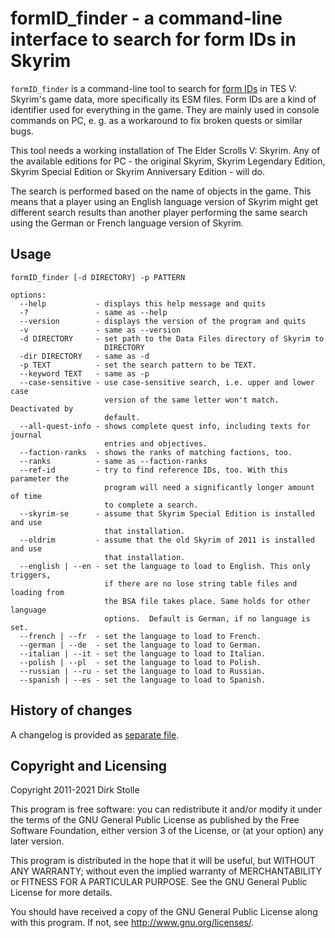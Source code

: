 # formID_finder - a command-line interface to search for form IDs in Skyrim

`formID_finder` is a command-line tool to search for
[form IDs](https://en.uesp.net/wiki/Skyrim:Form_ID) in TES V: Skyrim's game
data, more specifically its ESM files. Form IDs are a kind of identifier used
for everything in the game. They are mainly used in console commands on PC,
e. g. as a workaround to fix broken quests or similar bugs.

This tool needs a working installation of The Elder Scrolls V: Skyrim. Any of
the available editions for PC - the original Skyrim, Skyrim Legendary Edition,
Skyrim Special Edition or Skyrim Anniversary Edition - will do.

The search is performed based on the name of objects in the game. This means
that a player using an English language version of Skyrim might get different
search results than another player performing the same search using the German
or French language version of Skyrim.

## Usage

```
formID_finder [-d DIRECTORY] -p PATTERN

options:
  --help           - displays this help message and quits
  -?               - same as --help
  --version        - displays the version of the program and quits
  -v               - same as --version
  -d DIRECTORY     - set path to the Data Files directory of Skyrim to
                     DIRECTORY
  -dir DIRECTORY   - same as -d
  -p TEXT          - set the search pattern to be TEXT.
  --keyword TEXT   - same as -p
  --case-sensitive - use case-sensitive search, i.e. upper and lower case
                     version of the same letter won't match. Deactivated by
                     default.
  --all-quest-info - shows complete quest info, including texts for journal
                     entries and objectives.
  --faction-ranks  - shows the ranks of matching factions, too.
  --ranks          - same as --faction-ranks
  --ref-id         - try to find reference IDs, too. With this parameter the
                     program will need a significantly longer amount of time
                     to complete a search.
  --skyrim-se      - assume that Skyrim Special Edition is installed and use
                     that installation.
  --oldrim         - assume that the old Skyrim of 2011 is installed and use
                     that installation.
  --english | --en - set the language to load to English. This only triggers,
                     if there are no lose string table files and loading from
                     the BSA file takes place. Same holds for other language
                     options.  Default is German, if no language is set.
  --french | --fr  - set the language to load to French.
  --german | --de  - set the language to load to German.
  --italian | --it - set the language to load to Italian.
  --polish | --pl  - set the language to load to Polish.
  --russian | --ru - set the language to load to Russian.
  --spanish | --es - set the language to load to Spanish.
```

## History of changes

A changelog is provided as [separate file](./ChangeLog.en.md).

## Copyright and Licensing

Copyright 2011-2021  Dirk Stolle

This program is free software: you can redistribute it and/or modify
it under the terms of the GNU General Public License as published by
the Free Software Foundation, either version 3 of the License, or
(at your option) any later version.

This program is distributed in the hope that it will be useful,
but WITHOUT ANY WARRANTY; without even the implied warranty of
MERCHANTABILITY or FITNESS FOR A PARTICULAR PURPOSE.  See the
GNU General Public License for more details.

You should have received a copy of the GNU General Public License
along with this program.  If not, see <http://www.gnu.org/licenses/>.
